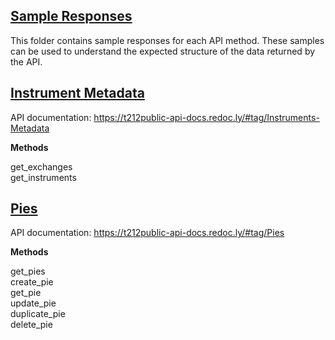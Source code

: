 ## [Sample Responses](sample_responses)

This folder contains sample responses for each API method. These samples can be used to understand the expected structure of the data returned by the API.

## [Instrument Metadata](Instrument%20Metadata.md)

API documentation: https://t212public-api-docs.redoc.ly/#tag/Instruments-Metadata

**Methods**

get_exchanges  
get_instruments

## [Pies](Pies.md)

API documentation: https://t212public-api-docs.redoc.ly/#tag/Pies

**Methods**

get_pies  
create_pie  
get_pie  
update_pie  
duplicate_pie  
delete_pie  
